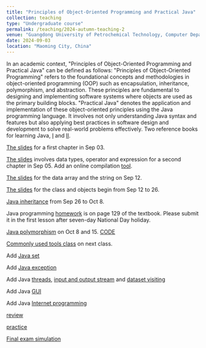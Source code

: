 ```yaml
---
title: "Principles of Object-Oriented Programming and Practical Java"
collection: teaching
type: "Undergraduate course"
permalink: /teaching/2024-autumn-teaching-2
venue: "Guangdong University of Petrochemical Technology, Computer Department"
date: 2024-09-03
location: "Maoming City, China"
---
```


In an academic context, "Principles of Object-Oriented Programming and Practical Java" can be defined as follows:
"Principles of Object-Oriented Programming" refers to the foundational concepts and methodologies in object-oriented programming (OOP) such as encapsulation, inheritance, polymorphism, and abstraction. These principles are fundamental to designing and implementing software systems where objects are used as the primary building blocks.
"Practical Java" denotes the application and implementation of these object-oriented principles using the Java programming language. It involves not only understanding Java syntax and features but also applying best practices in software design and development to solve real-world problems effectively. Two reference books for learning Java, [I](https://github.com/0voice/expert_readed_books/blob/master/%E8%BD%AF%E4%BB%B6%E6%8A%80%E6%9C%AF/Java%E6%A0%B8%E5%BF%83%E6%8A%80%E6%9C%AF(%E5%8D%B71)%EF%BC%9A%E5%9F%BA%E7%A1%80%E7%9F%A5%E8%AF%86(%E5%8E%9F%E4%B9%A6%E7%AC%AC8%E7%89%88).pdf) and [II](https://github.com/0voice/expert_readed_books/blob/master/%E8%BD%AF%E4%BB%B6%E6%8A%80%E6%9C%AF/Java%E6%A0%B8%E5%BF%83%E6%8A%80%E6%9C%AF%E5%8D%B7%202%20%E9%AB%98%E7%BA%A7%E7%89%B9%E6%80%A7%20%E5%8E%9F%E4%B9%A6%E7%AC%AC8%E7%89%88.pdf). 


[The slides](/files/0903-java_chapter01.pdf) for a first chapter in Sep 03. 

[The slides](/files/0905-java_chapter02.pdf) involves data types, operator and expression for a second chapter in Sep 05. Add an online compilation [tool](https://www.bejson.com/runcode/java/).

[The slides](/files/0912_java_dataArray.pdf) for the data array and the string on Sep 12.

[The slides](/files/0912_java_class_object.pdf) for the class and objects begin from Sep 12 to 26.

[Java inheritance](/files/0926_JAVA_inheritance.pdf) from Sep 26 to Oct 8.

Java programming [homework](/files/0905_SE_report_modul.docx) is on page 129 of the textbook. Please submit it in the first lesson after seven-day National Day holiday.

[Java polymorphism](/files/1015_JAVA_Polymorphism.pdf) on Oct 8 and 15. [CODE](/files/1015_JAVA_code.zip)

[Commonly used tools class](/files/1015_JAVA_tool_class.pdf) on next class.

Add [Java set](/files/1022_JAVA_set.pdf)

Add [Java exception](/files/1024_JAVA_Except.pdf)

Add Java [threads](/files/1029_Java_thread.pdf), [input and output stream](/files/1029_Java_input2output.pdf) and [dataset visiting](/files/1029_Java_datasetVisit.pdf)

Add Java [GUI](/files/1105_Java_GUI.pdf)

Add Java [Internet programming](/files/1107_Java_InternetPromgram.pdf)

[review](/files/1112_java_conclusion.pdf)

[practice](/files/1112_java_practice.pdf)

[Final exam simulation](/files/1115_Java_final.pdf)